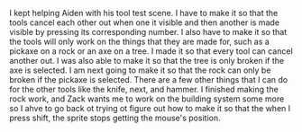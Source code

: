 I kept helping Aiden with his tool test scene. I have to make it so that the tools cancel each other out when one it visible and then another is made visible by pressing its corresponding number. I also have to make it so that the tools will only work on the things that they are made for, such as a pickaxe on a rock or an axe on a tree. I made it so that every tool can cancel another out. I was also able to make it so that the tree is only broken if the axe is selected. I am next going to make it so that the rock can only be broken if the pickaxe is selected. There are a few other things that I can do for the other tools like the knife, next, and hammer. I finished making the rock work, and Zack wants me to work on the building system some more so I ahve to go back ot trying ot figure out how to make it so that the when I press shift, the sprite stops getting the mouse's position. 

